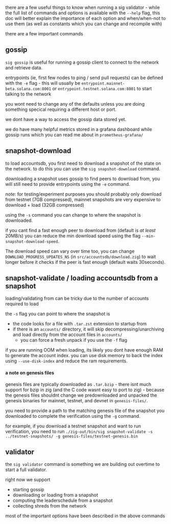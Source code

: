 there are a few useful things to know when running a sig validator - while the full list 
of commands and options is available with the `--help` flag, this doc will better explain the importance of each option and when/when-not to use them (as well as constants
which you can change and recompile with)

there are a few important commands

## gossip

`sig gossip` is useful for running a gossip client to connect to the network 
and retrieve data. 

entrypoints (ie, first few nodes to ping / send pull requests) can be defined with the `-e` flag - this will usually be 
`entrypoint.mainnet-beta.solana.com:8001` or `entrypoint.testnet.solana.com:8001`
to start talking to the network

you wont need to change any of the defaults unless you are doing something specical 
requiring a different host or port.

we dont have a way to access the gossip data stored yet.

we do have many helpful metrics stored in a grafana dashboard while gossip runs which 
you can read me about in `prometheus-grafana/`

## snapshot-download

to load accountsdb, you first need to download a snapshot of the state on the network. 
to do this you can use the `sig snapshot-download` command. 

downloading a snapshot uses gossip to find peers to download from, you will still need to provide entrypoints
using the `-e` command. 

*note:* for testing/experiment purposes you should probably only download from testnet (7GB compressed), mainnet snapshots are very expensive to download + load (32GB compressed)

using the `-s` command you can change to where the snapshot is downloaded. 

if you cant find a fast enough peer to download from (default is *at least* 20MB/s) you 
can reduce the min download speed using the flag `--min-snapshot-download-speed`. 

The download speed can vary over time too, you can change `DOWNLOAD_PROGRESS_UPDATES_NS` 
(in `src/accountsdb/download.zig`) to wait longer before it checks if the peer is fast enough 
(default waits 30seconds).

## snapshot-validate / loading accountsdb from a snapshot

loading/validating from can be tricky due to the number of accounts required to load 

the `-s` flag you can point to where the snapshot is
- the code looks for a file with `.tar.zst` extension to startup from 
- if there is an `accounts/` directory, it will skip decompressing/unarchiving and 
load directly from the account files in `accounts/`
    - you can force a fresh unpack if you use the `-f` flag

if you are running OOM when loading, its likely you dont have enough RAM to generate the 
account index. you can use disk memory to back the index using `--use-disk-index` and reduce the ram requirements.

#### a note on genesis files

genesis files are typically downloaded as `.tar.bzip` - there isnt much support for bzip in zig (and the C code wasnt easy to port to zig) - because the genesis files shouldnt change we predownloaded and unpacked
the genesis binaries for mainnet, testnet, and devnet in `genesis-files/`. 

you need to provide a path to the matching genesis file of the snapshot you downloaded
to complete the verification using the `-g` command. 

for example, if you download a testnet snapshot and want to run verification, you 
need to run `./zig-out/bin/sig snapshot-validate -s ../testnet-snapshots/ -g genesis-files/testnet-genesis.bin`

## validator

the `sig validator` command is something we are building out overtime to start a full validator.

right now we support 
- starting gossip 
- downloading or loading from a snapshot 
- computing the leaderschedule from a snapshot
- collecting shreds from the network

most of the important options have been described in the above commands